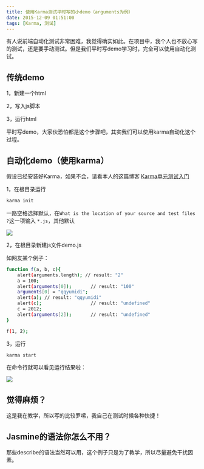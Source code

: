 ```yaml
---
title: 使用Karma测试平时写的小demo（arguments为例）
date: 2015-12-09 01:51:00
tags: [Karma, 测试]
---
```


有人说前端自动化测试非常困难，我觉得确实如此。在项目中，我个人也不放心写的测试，还是要手动测试。但是我们平时写demo学习时，完全可以使用自动化测试。

## 传统demo

1，新建一个html

2，写入js脚本

3，运行html

平时写demo，大家伙恐怕都是这个步骤吧，其实我们可以使用karma自动化这个过程。

## 自动化demo（使用karma）

假设已经安装好Karma，如果不会，请看本人的这篇博客 [Karma单元测试入门](http://www.cnblogs.com/lewis617/p/4872996.html)

1，在根目录运行

```sh
karma init
```

一路空格选择默认，在`What is the location of your source and test files ?`这一项输入 `*.js`，其他默认

![](https://ws3.sinaimg.cn/large/83900b4egw1f9yh3r64jdj20j00io42x.jpg)

2，在根目录新建js文件demo.js

如网友某个例子：

```sh
function f(a, b, c){
    alert(arguments.length); // result: "2"
    a = 100;
    alert(arguments[0]);       // result: "100"
    arguments[0] = "qqyumidi";
    alert(a); // result: "qqyumidi"
    alert(c);                  // result: "undefined"
    c = 2012;
    alert(arguments[2]);       // result: "undefined"
}

f(1, 2);
```

3，运行

```sh
karma start
```

在命令行就可以看见运行结果啦：

![](https://ws1.sinaimg.cn/large/83900b4egw1f9yh3w7y18j20rr095mzd.jpg)

## 觉得麻烦？

这是我在教学，所以写的比较罗嗦，我自己在测试时候各种快捷！

## Jasmine的语法你怎么不用？

那些describe的语法当然可以用，这个例子只是为了教学，所以尽量避免干扰因素。